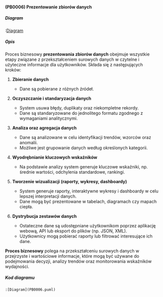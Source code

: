 #### (PB0006) Prezentowanie zbiorów danych

##### Diagram

:[Diagram](PB0006.puml)


##### **Opis**  

Proces biznesowy **prezentowania zbiorów danych** obejmuje wszystkie etapy związane z przekształceniem surowych danych w czytelne i użyteczne informacje dla użytkowników. Składa się z następujących kroków:  

1. **Zbieranie danych**  
   - Dane są pobierane z różnych źródeł.  
    

2. **Oczyszczanie i standaryzacja danych**  
   - System usuwa błędy, duplikaty oraz niekompletne rekordy.  
   - Dane są standaryzowane do jednolitego formatu zgodnego z wymaganiami analitycznymi.  

3. **Analiza oraz agregacja danych**  
   - Dane są analizowane w celu identyfikacji trendów, wzorców oraz anomalii.  
   - Możliwe jest grupowanie danych według określonych kategorii.  

4. **Wyodrębnianie kluczowych wskaźników**  
   - Na podstawie analizy system generuje kluczowe wskaźniki, np. średnie wartości, odchylenia standardowe, rankingi.  

5. **Tworzenie wizualizacji (raporty, wykresy, dashboardy)**  
   - System generuje raporty, interaktywne wykresy i dashboardy w celu lepszej interpretacji danych.  
   - Dane mogą być prezentowane w tabelach, diagramach czy mapach ciepła.  

6. **Dystrybucja zestawów danych**  
   - Ostateczne dane są udostępniane użytkownikom poprzez aplikację webową, API lub eksport do plików (np.  JSON, XML).  
   - Użytkownicy mogą pobierać raporty lub filtrować interesujące ich dane.  

**Proces biznesowy** polega na przekształceniu surowych danych w przejrzyste i wartościowe informacje, które mogą być używane do podejmowania decyzji, analizy trendów oraz monitorowania wskaźników wydajności.   


##### Kod diagramu
```
:[Diagram](PB0006.puml)
```
